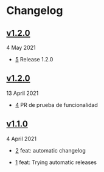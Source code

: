 # Changelog

## [v1.2.0](https://github.com/seperez/automatic-release/compare/v1.2.0...v1.2.0)

4 May 2021

- [5](https://github.com/seperez/automatic-release/pull/5) Release 1.2.0

## [v1.2.0](https://github.com/seperez/automatic-release/compare/v1.1.0...v1.2.0)

13 April 2021

- [4](https://github.com/seperez/automatic-release/pull/4) PR de prueba de funcionalidad

## [v1.1.0]()

4 April 2021

- [2](https://github.com/seperez/automatic-release/pull/2) feat: automatic changelog

- [1](https://github.com/seperez/automatic-release/pull/1) feat: Trying automatic releases
